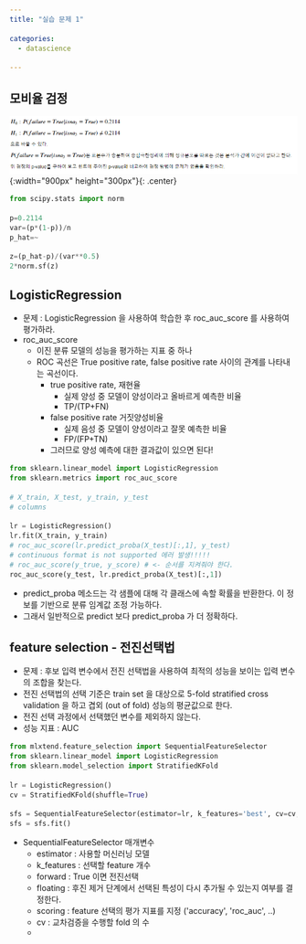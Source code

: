 ```yaml
---
title: "실습 문제 1"

categories:
  - datascience

---
```


## 모비율 검정
![Validation](/assets/images/ztest.PNG){:width="900px" height="300px"}{: .center}

```python
from scipy.stats import norm

p=0.2114
var=(p*(1-p))/n
p_hat=~

z=(p_hat-p)/(var**0.5)
2*norm.sf(z)
```

## LogisticRegression
- 문제 : LogisticRegression 을 사용하여 학습한 후 roc_auc_score 를 사용하여 평가하라.
- roc_auc_score
  - 이진 분류 모델의 성능을 평가하는 지표 중 하나
  - ROC 곡선은 True positive rate, false positive rate 사이의 관계를 나타내는 곡선이다.
    - true positive rate, 재현율
      - 실제 양성 중 모델이 양성이라고 올바르게 예측한 비율
      - TP/(TP+FN)
    - false positive rate 거짓양성비율
      - 실제 음성 중 모델이 양성이라고 잘못 예측한 비율
      - FP/(FP+TN)
    - 그러므로 양성 예측에 대한 결과값이 있으면 된다!


```python
from sklearn.linear_model import LogisticRegression
from sklearn.metrics import roc_auc_score

# X_train, X_test, y_train, y_test
# columns

lr = LogisticRegression()
lr.fit(X_train, y_train)
# roc_auc_score(lr.predict_proba(X_test)[:,1], y_test) 
# continuous format is not supported 에러 발생!!!!!
# roc_auc_score(y_true, y_score) # <- 순서를 지켜줘야 한다.
roc_auc_score(y_test, lr.predict_proba(X_test)[:,1])
```

- predict_proba 메소드는 각 샘플에 대해 각 클래스에 속할 확률을 반환한다. 이 정보를 기반으로 분류 임계값 조정 가능하다.
- 그래서 일반적으로 predict 보다 predict_proba 가 더 정확하다.



## feature selection - 전진선택법
- 문제 : 후보 입력 변수에서 전진 선택법을 사용하여 최적의 성능을 보이는 입력 변수의 조합을 찾는다.
- 전진 선택법의 선택 기준은 train set 을 대상으로 5-fold stratified cross validation 을 하고 겹외 (out of fold) 성능의 평균값으로 한다.
- 전진 선택 과정에서 선택했던 변수를 제외하지 않는다.
- 성능 지표 : AUC

```python
from mlxtend.feature_selection import SequentialFeatureSelector
from sklearn.linear_model import LogisticRegression
from sklearn.model_selection import StratifiedKFold

lr = LogisticRegression()
cv = StratifiedKFold(shuffle=True)

sfs = SequentialFeatureSelector(estimator=lr, k_features='best', cv=cv, scoring='roc_auc')
sfs = sfs.fit()
```

- SequentialFeatureSelector 매개변수
  - estimator : 사용할 머신러닝 모델
  - k_features : 선택할 feature 개수 
  - forward : True 이면 전진선택
  - floating : 후진 제거 단계에서 선택된 특성이 다시 추가될 수 있는지 여부를 결정한다.
  - scoring : feature 선택의 평가 지표를 지정 ('accuracy', 'roc_auc', ..)
  - cv : 교차검증을 수행할 fold 의 수
  - 